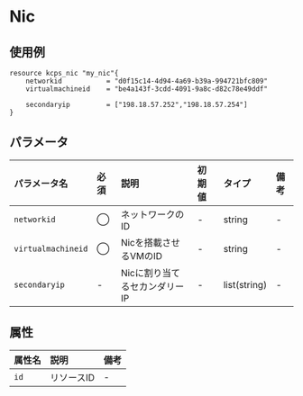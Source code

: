 # Nic

## 使用例

```hcl
resource kcps_nic "my_nic"{
    networkid           = "d0f15c14-4d94-4a69-b39a-994721bfc809"
    virtualmachineid    = "be4a143f-3cdd-4091-9a8c-d82c78e49ddf"

    secondaryip         = ["198.18.57.252","198.18.57.254"]
}
```



## パラメータ

|パラメータ名 |必須    |説明      |初期値    |タイプ    |備考|
|:----------|:------|:---------|:--------|:--------|:--|
|`networkid`           |◯|ネットワークのID                | - | string | - |
|`virtualmachineid`   |◯|Nicを搭載させるVMのID  | - | string | - |
|`secondaryip`          |-|Nicに割り当てるセカンダリーIP        | - | list(string) | - |



## 属性
|属性名 |説明      |備考 |
|:----------|:------|:---------|
|`id`          |リソースID              | - | 